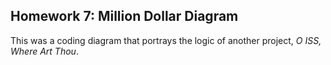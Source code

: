 ## Homework 7: Million Dollar Diagram

This was a coding diagram that portrays the logic of another project, <i>O ISS, Where Art Thou</i>. 